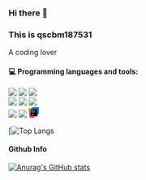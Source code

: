 ### Hi there 👋 
### This is qscbm187531
A coding lover

#### :computer: Programming languages and tools: 
<p>
<code><img width="10%" src="https://www.vectorlogo.zone/logos/java/java-ar21.svg"></code>
<code><img width="10%" src="https://www.vectorlogo.zone/logos/javascript/javascript-ar21.svg"></code>
<code><img width="4%" src="https://github.com/isocpp/logos/blob/master/cpp_logo.svg"></code>
<br/>
<code><img width="10%" src="https://www.vectorlogo.zone/logos/postgresql/postgresql-ar21.svg"></code>
<code><img width="10%" src="https://www.vectorlogo.zone/logos/mysql/mysql-ar21.svg"></code>
<code><img width="10%" src="https://www.vectorlogo.zone/logos/mongodb/mongodb-ar21.svg"></code>
<br/>
<code><img width="10%" src="https://www.vectorlogo.zone/logos/git-scm/git-scm-ar21.svg"></code>
<code><img width="10%" src="https://www.vectorlogo.zone/logos/visualstudio_code/visualstudio_code-ar21.svg"></code>
<code><img width="4%" src="https://github.com/JetBrains/logos/blob/master/web/intellij-idea/intellij-idea.svg"></code>
</p>

[![Top Langs](https://github-readme-stats.vercel.app/api/top-langs/?username=mcchampions)

#### Github Info
[![Anurag's GitHub stats](https://github-readme-stats.vercel.app/api?username=mcchampions&theme=ambient_gradient)](https://github.com/anuraghazra/github-readme-stats)

